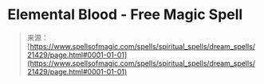 <!--yml
category: 未分类
date: 2024-06-12 19:04:54
-->

# Elemental Blood - Free Magic Spell

> 来源：[https://www.spellsofmagic.com/spells/spiritual_spells/dream_spells/21429/page.html#0001-01-01](https://www.spellsofmagic.com/spells/spiritual_spells/dream_spells/21429/page.html#0001-01-01)